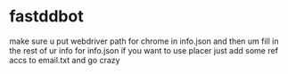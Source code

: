 # fastddbot
make sure u put webdriver path for chrome in info.json
and then um fill in the rest of ur info for info.json
if you want to use placer just add some ref accs to email.txt and go crazy
